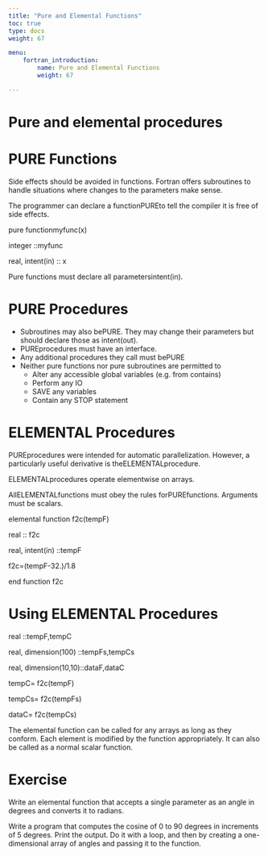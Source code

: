 ```yaml
---
title: "Pure and Elemental Functions"
toc: true
type: docs
weight: 67

menu:
    fortran_introduction:
        name: Pure and Elemental Functions
        weight: 67

---
```


# Pure and elemental procedures

# PURE Functions

Side effects should be avoided in functions.  Fortran offers subroutines to handle situations where changes to the parameters make sense.

The programmer can declare a functionPUREto tell the compiler it is free of side effects.

pure functionmyfunc(x)

integer          ::myfunc

real, intent(in) :: x

Pure functions must declare all parametersintent(in).

# PURE Procedures

* Subroutines may also bePURE.  They may change their parameters but should declare those as intent(out).
* PUREprocedures must have an interface.
* Any additional procedures they call must bePURE
* Neither pure functions nor pure subroutines are permitted to
  * Alter any accessible global variables (e.g. from contains)
  * Perform any IO
  * SAVE any variables
  * Contain any STOP statement

# ELEMENTAL Procedures

PUREprocedures were intended for automatic parallelization.  However, a particularly useful derivative is theELEMENTALprocedure.

ELEMENTALprocedures operate elementwise on arrays.

AllELEMENTALfunctions must obey the rules forPUREfunctions. Arguments must be scalars.

elemental function f2c(tempF)

real             :: f2c

real, intent(in) ::tempF

f2c=(tempF-32.)/1.8

end function f2c

# Using ELEMENTAL Procedures

real                  ::tempF,tempC

real, dimension(100)  ::tempFs,tempCs

real, dimension(10,10)::dataF,dataC

tempC= f2c(tempF)

tempCs= f2c(tempFs)

dataC= f2c(tempCs)

The elemental function can be called for any arrays as long as they conform.  Each element is modified by the function appropriately.  It can also be called as a normal scalar function.

# Exercise

Write an elemental function that accepts a single parameter as an angle in degrees and converts it to radians.

Write a program that computes the cosine of 0 to 90 degrees in increments of 5 degrees.  Print the output.  Do it with a loop, and then by creating a one-dimensional array of angles and passing it to the function.

